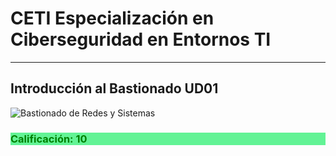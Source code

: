 # CETI Especialización en Ciberseguridad en Entornos TI
---
## Introducción al Bastionado UD01

![Bastionado de Redes y Sistemas](./Portada-BRS01.png "Introducción al Bastionado") 

<h3  style="color: green; background: #62f395;">Calificación: 10</h3>